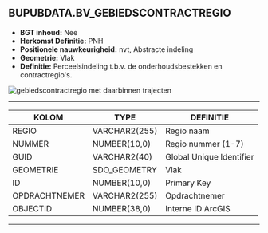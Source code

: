﻿## BUPUBDATA.BV_GEBIEDSCONTRACTREGIO


* __BGT inhoud:__ Nee
* __Herkomst Definitie:__ PNH
* __Positionele nauwkeurigheid:__ nvt, Abstracte indeling
* __Geometrie:__ Vlak
* __Definitie:__ Perceelsindeling t.b.v. de onderhoudsbestekken en contractregio's.

![gebiedscontractregio met daarbinnen trajecten](gcr_traject.png)


***

|KOLOM                           	|TYPE          	|DEFINITIE|
|------                          	|----          	|-----    |
|REGIO                           	|VARCHAR2(255)  |Regio naam|
|NUMMER                          	|NUMBER(10,0)  	|Regio nummer (1-7)|
|GUID                            	|VARCHAR2(40)  	|Global Unique Identifier|
|GEOMETRIE                       	|SDO_GEOMETRY  	|Vlak|
|ID                              	|NUMBER(10,0)  	|Primary Key|
|OPDRACHTNEMER                   	|VARCHAR2(255) 	|Opdrachtnemer|
|OBJECTID                        	|NUMBER(38,0)  	|Interne ID ArcGIS|

***